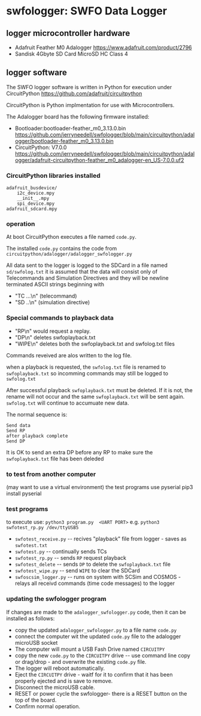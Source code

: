 # swfologger: SWFO Data Logger


## logger microcontroller hardware
* Adafruit Feather M0 Adalogger https://www.adafruit.com/product/2796
* Sandisk 4Gbyte SD Card MicroSD HC Class 4

## logger software
The SWFO logger software is written in Python for execution under CircuitPython https://github.com/adafruit/circuitpython

CircuitPython is Python implmentation for use with Microcontrollers.

The Adalogger board has the following firmware installed:

* Bootloader:bootloader-feather_m0_3.13.0.bin
https://github.com/jerryneedell/swfologger/blob/main/circuitpython/adalogger/bootloader-feather_m0_3.13.0.bin
* CircuitPython: V7.0.0
https://github.com/jerryneedell/swfologger/blob/main/circuitpython/adalogger/adafruit-circuitpython-feather_m0_adalogger-en_US-7.0.0.uf2

### CircuitPython libraries installed
```
adafruit_busdevice/
    i2c_device.mpy
    __init__.mpy
    spi_device.mpy
adafruit_sdcard.mpy
```
### operation
At boot CircuitPython executes a file named `code.py`.

The installed `code.py` contains the code from `circuitpython/adalogger/adalogger_swfologger.py`

All data sent to the logger is logged to the SDCard in a file named `sd/swfolog.txt` 
it is assumed that the data will consist only of Telecommands and Simulation Directives and they will be newline terminated ASCII strings beginning with

* "TC ...\n" (telecommand)
* "SD ..\n" (simulation directive)


### Special commands to playback data
* "RP\n" would request a replay.
* "DP\n" deletes swfoplayback.txt
* "WIPE\n" deletes both the swfoplayback.txt and swfolog.txt files

Commands reveived are alos written to the log file.

when a playback is requested, the `swfolog.txt` file is renamed to `swfoplayback.txt` so incomming commands may still be logged to `swfolog.txt`

After successful playback `swfoplayback.txt` must be deleted.
If it is not, the rename will not occur and the same `swfoplayback.txt` will be sent again. `swfolog.txt` will continue to accumuate new data.


The normal sequence is:
```
Send data
Send RP
after playback complete
Send DP
```

It is OK to send an extra DP before any RP to make sure the `swfoplayback.txt` file has been deleded


### to test from another computer
(may want to use a virtual environment)
the test programs use pyserial
pip3 install pyserial

### test programs
to execute use: `python3 program.py  <UART PORT>`
e.g. `python3 swfotest_rp.py /dev/ttyUSB5`

* `swfotest_receive.py`  -- recives "playback" file from logger - saves as `swfotest.txt`
* `swfotest.py`  -- continually sends  TCs 
* `swfotest_rp.py` -- sends `RP` request playback
* `swfotest_delete` -- sends `DP` to delete the `swfoplayback.txt` file
* `swfotest_wipe.py` -- send `WIPE` to clear the SDCard
* `swfoscsim_logger.py` -- runs on system with SCSim and COSMOS - relays all receivd commands (time code messages) to the logger

### updating the swfologger program
If changes are made to the `adalogger_swfologger.py` code, then it can be installed as follows:
* copy the updated `adalogger_swfologger.py` to a file name `code.py`
* connect the computer wit the updated `code.py` file to the adalogger microUSB socket
* The computer will mount a USB Fash Drive named `CIRCUITPY`
* copy the new `code.py` to the `CIRCUITPY` drive -- use command line copy or drag/drop - and overwrite the existing `code.py` file.
* The logger will reboot automatically. 
* Eject the `CIRCUITPY` drive - waitf for it to confirm that it has been properly ejected and is save to remove.
* Disconnect the microUSB cable.
* RESET or power cycle the swfologger- there is a RESET button on the top of the board.
* Confirm normal operation.


